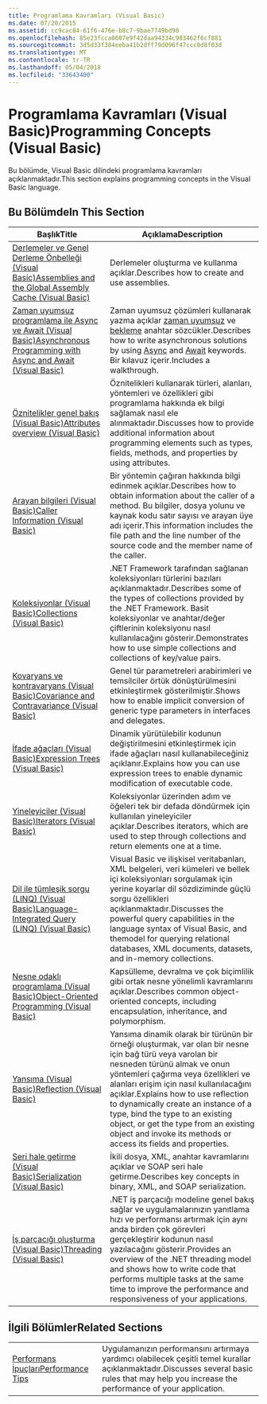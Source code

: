 ```yaml
---
title: Programlama Kavramları (Visual Basic)
ms.date: 07/20/2015
ms.assetid: cc9cac84-61f6-476e-b8c7-9bae7749bd90
ms.openlocfilehash: 85e23fcca0607e9f42daa94334c983462f6cf881
ms.sourcegitcommit: 3d5d33f384eeba41b2dff79d096f47ccc8d8f03d
ms.translationtype: MT
ms.contentlocale: tr-TR
ms.lasthandoff: 05/04/2018
ms.locfileid: "33643400"
---
```

# <a name="programming-concepts-visual-basic"></a><span data-ttu-id="26cd6-102">Programlama Kavramları (Visual Basic)</span><span class="sxs-lookup"><span data-stu-id="26cd6-102">Programming Concepts (Visual Basic)</span></span>
<span data-ttu-id="26cd6-103">Bu bölümde, Visual Basic dilindeki programlama kavramları açıklanmaktadır.</span><span class="sxs-lookup"><span data-stu-id="26cd6-103">This section explains programming concepts in the Visual Basic language.</span></span>  
  
## <a name="in-this-section"></a><span data-ttu-id="26cd6-104">Bu Bölümde</span><span class="sxs-lookup"><span data-stu-id="26cd6-104">In This Section</span></span>  
  
|<span data-ttu-id="26cd6-105">Başlık</span><span class="sxs-lookup"><span data-stu-id="26cd6-105">Title</span></span>|<span data-ttu-id="26cd6-106">Açıklama</span><span class="sxs-lookup"><span data-stu-id="26cd6-106">Description</span></span>|  
|-----------|-----------------|  
|[<span data-ttu-id="26cd6-107">Derlemeler ve Genel Derleme Önbelleği (Visual Basic)</span><span class="sxs-lookup"><span data-stu-id="26cd6-107">Assemblies and the Global Assembly Cache (Visual Basic)</span></span>](../../../visual-basic/programming-guide/concepts/assemblies-gac/index.md)|<span data-ttu-id="26cd6-108">Derlemeler oluşturma ve kullanma açıklar.</span><span class="sxs-lookup"><span data-stu-id="26cd6-108">Describes how to create and use assemblies.</span></span>|  
|[<span data-ttu-id="26cd6-109">Zaman uyumsuz programlama ile Async ve Await (Visual Basic)</span><span class="sxs-lookup"><span data-stu-id="26cd6-109">Asynchronous Programming with Async and Await (Visual Basic)</span></span>](../../../visual-basic/programming-guide/concepts/async/index.md)|<span data-ttu-id="26cd6-110">Zaman uyumsuz çözümleri kullanarak yazma açıklar [zaman uyumsuz](../../../visual-basic/language-reference/modifiers/async.md) ve [bekleme](../../../visual-basic/language-reference/operators/await-operator.md) anahtar sözcükler.</span><span class="sxs-lookup"><span data-stu-id="26cd6-110">Describes how to write asynchronous solutions by using [Async](../../../visual-basic/language-reference/modifiers/async.md) and [Await](../../../visual-basic/language-reference/operators/await-operator.md) keywords.</span></span> <span data-ttu-id="26cd6-111">Bir kılavuz içerir.</span><span class="sxs-lookup"><span data-stu-id="26cd6-111">Includes a walkthrough.</span></span>|  
|[<span data-ttu-id="26cd6-112">Öznitelikler genel bakış (Visual Basic)</span><span class="sxs-lookup"><span data-stu-id="26cd6-112">Attributes overview (Visual Basic)</span></span>](../../../visual-basic/programming-guide/concepts/attributes/index.md)|<span data-ttu-id="26cd6-113">Öznitelikleri kullanarak türleri, alanları, yöntemleri ve özellikleri gibi programlama hakkında ek bilgi sağlamak nasıl ele alınmaktadır.</span><span class="sxs-lookup"><span data-stu-id="26cd6-113">Discusses how to provide additional information about programming elements such as types, fields, methods, and properties by using attributes.</span></span>|  
|[<span data-ttu-id="26cd6-114">Arayan bilgileri (Visual Basic)</span><span class="sxs-lookup"><span data-stu-id="26cd6-114">Caller Information (Visual Basic)</span></span>](../../../visual-basic/programming-guide/concepts/caller-information.md)|<span data-ttu-id="26cd6-115">Bir yöntemin çağıran hakkında bilgi edinmek açıklar.</span><span class="sxs-lookup"><span data-stu-id="26cd6-115">Describes how to obtain information about the caller of a method.</span></span> <span data-ttu-id="26cd6-116">Bu bilgiler, dosya yolunu ve kaynak kodu satır sayısı ve arayan üye adı içerir.</span><span class="sxs-lookup"><span data-stu-id="26cd6-116">This information includes the file path and the line number of the source code and the member name of the caller.</span></span>|  
|[<span data-ttu-id="26cd6-117">Koleksiyonlar (Visual Basic)</span><span class="sxs-lookup"><span data-stu-id="26cd6-117">Collections (Visual Basic)</span></span>](../../../visual-basic/programming-guide/concepts/collections.md)|<span data-ttu-id="26cd6-118">.NET Framework tarafından sağlanan koleksiyonları türlerini bazıları açıklanmaktadır.</span><span class="sxs-lookup"><span data-stu-id="26cd6-118">Describes some of the types of collections provided by the .NET Framework.</span></span> <span data-ttu-id="26cd6-119">Basit koleksiyonlar ve anahtar/değer çiftlerinin koleksiyonu nasıl kullanılacağını gösterir.</span><span class="sxs-lookup"><span data-stu-id="26cd6-119">Demonstrates how to use simple collections and collections of key/value pairs.</span></span>|  
|[<span data-ttu-id="26cd6-120">Kovaryans ve kontravaryans (Visual Basic)</span><span class="sxs-lookup"><span data-stu-id="26cd6-120">Covariance and Contravariance (Visual Basic)</span></span>](../../../visual-basic/programming-guide/concepts/covariance-contravariance/index.md)|<span data-ttu-id="26cd6-121">Genel tür parametreleri arabirimleri ve temsilciler örtük dönüştürülmesini etkinleştirmek gösterilmiştir.</span><span class="sxs-lookup"><span data-stu-id="26cd6-121">Shows how to enable implicit conversion of generic type parameters in interfaces and delegates.</span></span>|  
|[<span data-ttu-id="26cd6-122">İfade ağaçları (Visual Basic)</span><span class="sxs-lookup"><span data-stu-id="26cd6-122">Expression Trees (Visual Basic)</span></span>](../../../visual-basic/programming-guide/concepts/expression-trees/index.md)|<span data-ttu-id="26cd6-123">Dinamik yürütülebilir kodunun değiştirilmesini etkinleştirmek için ifade ağaçları nasıl kullanabileceğiniz açıklanır.</span><span class="sxs-lookup"><span data-stu-id="26cd6-123">Explains how you can use expression trees to enable dynamic modification of executable code.</span></span>|  
|[<span data-ttu-id="26cd6-124">Yineleyiciler (Visual Basic)</span><span class="sxs-lookup"><span data-stu-id="26cd6-124">Iterators (Visual Basic)</span></span>](../../../visual-basic/programming-guide/concepts/iterators.md)|<span data-ttu-id="26cd6-125">Koleksiyonlar üzerinden adım ve öğeleri tek bir defada döndürmek için kullanılan yineleyiciler açıklar.</span><span class="sxs-lookup"><span data-stu-id="26cd6-125">Describes iterators, which are used to step through collections and return elements one at a time.</span></span>|  
|[<span data-ttu-id="26cd6-126">Dil ile tümleşik sorgu (LINQ) (Visual Basic)</span><span class="sxs-lookup"><span data-stu-id="26cd6-126">Language-Integrated Query (LINQ) (Visual Basic)</span></span>](../../../visual-basic/programming-guide/concepts/linq/index.md)|<span data-ttu-id="26cd6-127">Visual Basic ve ilişkisel veritabanları, XML belgeleri, veri kümeleri ve bellek içi koleksiyonları sorgulamak için yerine koyarlar dil sözdiziminde güçlü sorgu özellikleri açıklanmaktadır.</span><span class="sxs-lookup"><span data-stu-id="26cd6-127">Discusses the powerful query capabilities in the language syntax of Visual Basic, and themodel for querying relational databases, XML documents, datasets, and in-memory collections.</span></span>|  
|[<span data-ttu-id="26cd6-128">Nesne odaklı programlama (Visual Basic)</span><span class="sxs-lookup"><span data-stu-id="26cd6-128">Object-Oriented Programming (Visual Basic)</span></span>](../../../visual-basic/programming-guide/concepts/object-oriented-programming.md)|<span data-ttu-id="26cd6-129">Kapsülleme, devralma ve çok biçimlilik gibi ortak nesne yönelimli kavramlarını açıklar.</span><span class="sxs-lookup"><span data-stu-id="26cd6-129">Describes common object-oriented concepts, including encapsulation, inheritance, and polymorphism.</span></span>|  
|[<span data-ttu-id="26cd6-130">Yansıma (Visual Basic)</span><span class="sxs-lookup"><span data-stu-id="26cd6-130">Reflection (Visual Basic)</span></span>](../../../visual-basic/programming-guide/concepts/reflection.md)|<span data-ttu-id="26cd6-131">Yansıma dinamik olarak bir türünün bir örneği oluşturmak, var olan bir nesne için bağ türü veya varolan bir nesneden türünü almak ve onun yöntemleri çağırma veya özellikleri ve alanları erişim için nasıl kullanılacağını açıklar.</span><span class="sxs-lookup"><span data-stu-id="26cd6-131">Explains how to use reflection to dynamically create an instance of a type, bind the type to an existing object, or get the type from an existing object and invoke its methods or access its fields and properties.</span></span>|
|[<span data-ttu-id="26cd6-132">Seri hale getirme (Visual Basic)</span><span class="sxs-lookup"><span data-stu-id="26cd6-132">Serialization (Visual Basic)</span></span>](../../../visual-basic/programming-guide/concepts/serialization/index.md)|<span data-ttu-id="26cd6-133">İkili dosya, XML, anahtar kavramlarını açıklar ve SOAP seri hale getirme.</span><span class="sxs-lookup"><span data-stu-id="26cd6-133">Describes key concepts in binary, XML, and SOAP serialization.</span></span>|  
|[<span data-ttu-id="26cd6-134">İş parçacığı oluşturma (Visual Basic)</span><span class="sxs-lookup"><span data-stu-id="26cd6-134">Threading (Visual Basic)</span></span>](../../../visual-basic/programming-guide/concepts/threading/index.md)|<span data-ttu-id="26cd6-135">.NET iş parçacığı modeline genel bakış sağlar ve uygulamalarınızın yanıtlama hızı ve performansı artırmak için aynı anda birden çok görevleri gerçekleştirir kodunun nasıl yazılacağını gösterir.</span><span class="sxs-lookup"><span data-stu-id="26cd6-135">Provides an overview of the .NET threading model and shows how to write code that performs multiple tasks at the same time to improve the performance and responsiveness of your applications.</span></span>|  
  
## <a name="related-sections"></a><span data-ttu-id="26cd6-136">İlgili Bölümler</span><span class="sxs-lookup"><span data-stu-id="26cd6-136">Related Sections</span></span>  
  
|||  
|---|---|  
|[<span data-ttu-id="26cd6-137">Performans İpuçları</span><span class="sxs-lookup"><span data-stu-id="26cd6-137">Performance Tips</span></span>](../../../framework/performance/performance-tips.md) | <span data-ttu-id="26cd6-138">Uygulamanızın performansını artırmaya yardımcı olabilecek çeşitli temel kurallar açıklanmaktadır.</span><span class="sxs-lookup"><span data-stu-id="26cd6-138">Discusses several basic rules that may help you increase the performance of your application.</span></span>|
